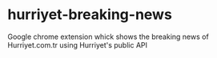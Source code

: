 # hurriyet-breaking-news
Google chrome extension whick shows the breaking news of Hurriyet.com.tr using Hurriyet's public API
